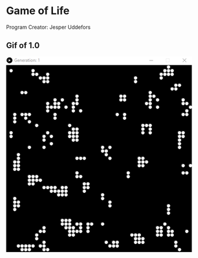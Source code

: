 # Game of Life
Program Creator: Jesper Uddefors

## Gif of 1.0
![Image of first iteration of the program](GOF1.0.gif)
